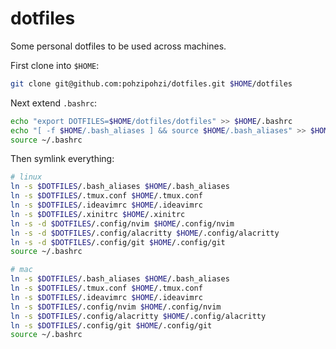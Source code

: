 # dotfiles

Some personal dotfiles to be used across machines.

First clone into `$HOME`:

```sh
git clone git@github.com:pohzipohzi/dotfiles.git $HOME/dotfiles
```

Next extend `.bashrc`:

```sh
echo "export DOTFILES=$HOME/dotfiles/dotfiles" >> $HOME/.bashrc
echo "[ -f $HOME/.bash_aliases ] && source $HOME/.bash_aliases" >> $HOME/.bashrc
source ~/.bashrc
```

Then symlink everything:

```sh
# linux
ln -s $DOTFILES/.bash_aliases $HOME/.bash_aliases
ln -s $DOTFILES/.tmux.conf $HOME/.tmux.conf
ln -s $DOTFILES/.ideavimrc $HOME/.ideavimrc
ln -s $DOTFILES/.xinitrc $HOME/.xinitrc
ln -s -d $DOTFILES/.config/nvim $HOME/.config/nvim
ln -s -d $DOTFILES/.config/alacritty $HOME/.config/alacritty
ln -s -d $DOTFILES/.config/git $HOME/.config/git
source ~/.bashrc

# mac
ln -s $DOTFILES/.bash_aliases $HOME/.bash_aliases
ln -s $DOTFILES/.tmux.conf $HOME/.tmux.conf
ln -s $DOTFILES/.ideavimrc $HOME/.ideavimrc
ln -s $DOTFILES/.config/nvim $HOME/.config/nvim
ln -s $DOTFILES/.config/alacritty $HOME/.config/alacritty
ln -s $DOTFILES/.config/git $HOME/.config/git
source ~/.bashrc
```
